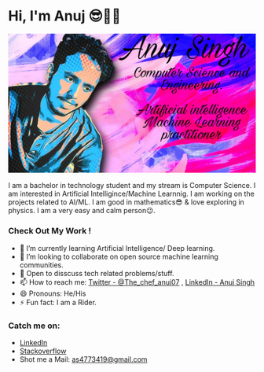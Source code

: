 # Hi, I'm Anuj 😎🎯🤖
<img src="https://raw.githubusercontent.com/shrisudha999/shrisudha999/master/preview.png">


I am a bachelor in technology student and my stream is Computer Science. I am interested in Artificial Intelligince/Machine Learnnig. I am working on the projects related to AI/ML. I am good in mathematics😎 & love exploring in physics. I am a very easy and calm person😉.  

### Check Out My Work !

- 🌱 I’m currently learning Artificial Intelligence/ Deep learning.
- 👯 I’m looking to collaborate on open source machine learning communities. 
- 💬 Open to disscuss tech related problems/stuff.
- 📫 How to reach me: [Twitter - @The_chef_anuj07](https://twitter.com/The_chef_anuj07) , [LinkedIn - Anuj Singh](https://www.linkedin.com/in/anuj-singh-8b87ab148/)
- 😄 Pronouns: He/His
- ⚡ Fun fact: I am a Rider.


### Catch me on:
- [LinkedIn](https://www.linkedin.com/in/anuj-singh-8b87ab148/)   
- [Stackoverflow](https://stackoverflow.com/users/12033940/the-chef-anuj)
- Shot me a Mail: as4773419@gmail.com

<!--
**shrisudha999/shrisudha999** is a ✨ _special_ ✨ repository because its `README.md` (this file) appears on your GitHub profile.

